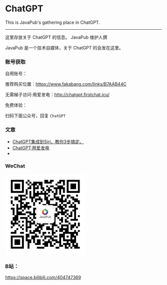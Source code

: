 # ChatGPT
This is JavaPub's gathering place in ChatGPT.

---

这里存放关于 ChatGPT 的信息。 JavaPub 维护人撰

JavaPub 是一个技术自媒体，关于 ChatGPT 的会发在这里。


### 账号获取

自用账号：

推荐购买位置：<https://www.fakabang.com/links/B7AAB44C>

无需梯子访问·用爱发电：<http://chatgpt.firstchat.icu/>

免费体验：

扫码下面公众号，回复 `ChatGPT`

### 文章

- [ChatGPT集成到Siri，教你3步搞定。](https://www.douyin.com/video/7201771558904319247)
- [ChatGPT·用爱发电](https://mp.weixin.qq.com/s/NYWVpu7hic6eOB6jTAG3CA)
- []()

### WeChat


<a name="公众号"><img src="68747470733a2f2f747661342e73696e61696d672e636e2f6d773639302f30303746334343386c793168306a7065627a6235316a33303736303736676c772e6a7067.jpeg" alt="公众号"></a>




### B站：

https://space.bilibili.com/404747369

